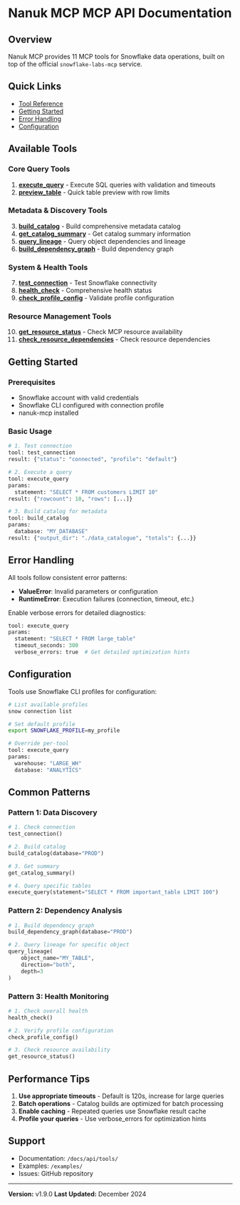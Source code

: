 # Nanuk MCP MCP API Documentation

## Overview

Nanuk MCP provides 11 MCP tools for Snowflake data operations, built on top of the official `snowflake-labs-mcp` service.

## Quick Links

- [Tool Reference](#available-tools)
- [Getting Started](#getting-started)
- [Error Handling](#error-handling)
- [Configuration](#configuration)

## Available Tools

### Core Query Tools

1. **[execute_query](tools/execute_query.md)** - Execute SQL queries with validation and timeouts
2. **[preview_table](tools/preview_table.md)** - Quick table preview with row limits

### Metadata & Discovery Tools

3. **[build_catalog](tools/build_catalog.md)** - Build comprehensive metadata catalog
4. **[get_catalog_summary](tools/get_catalog_summary.md)** - Get catalog summary information
5. **[query_lineage](tools/query_lineage.md)** - Query object dependencies and lineage
6. **[build_dependency_graph](tools/build_dependency_graph.md)** - Build dependency graph

### System & Health Tools

7. **[test_connection](tools/test_connection.md)** - Test Snowflake connectivity
8. **[health_check](tools/health_check.md)** - Comprehensive health status
9. **[check_profile_config](tools/check_profile_config.md)** - Validate profile configuration

### Resource Management Tools

10. **[get_resource_status](tools/get_resource_status.md)** - Check MCP resource availability
11. **[check_resource_dependencies](tools/check_resource_dependencies.md)** - Check resource dependencies

## Getting Started

### Prerequisites

- Snowflake account with valid credentials
- Snowflake CLI configured with connection profile
- nanuk-mcp installed

### Basic Usage

```python
# 1. Test connection
tool: test_connection
result: {"status": "connected", "profile": "default"}

# 2. Execute a query
tool: execute_query
params:
  statement: "SELECT * FROM customers LIMIT 10"
result: {"rowcount": 10, "rows": [...]}

# 3. Build catalog for metadata
tool: build_catalog
params:
  database: "MY_DATABASE"
result: {"output_dir": "./data_catalogue", "totals": {...}}
```

## Error Handling

All tools follow consistent error patterns:

- **ValueError**: Invalid parameters or configuration
- **RuntimeError**: Execution failures (connection, timeout, etc.)

Enable verbose errors for detailed diagnostics:

```python
tool: execute_query
params:
  statement: "SELECT * FROM large_table"
  timeout_seconds: 300
  verbose_errors: true  # Get detailed optimization hints
```

## Configuration

Tools use Snowflake CLI profiles for configuration:

```bash
# List available profiles
snow connection list

# Set default profile
export SNOWFLAKE_PROFILE=my_profile

# Override per-tool
tool: execute_query
params:
  warehouse: "LARGE_WH"
  database: "ANALYTICS"
```

## Common Patterns

### Pattern 1: Data Discovery

```python
# 1. Check connection
test_connection()

# 2. Build catalog
build_catalog(database="PROD")

# 3. Get summary
get_catalog_summary()

# 4. Query specific tables
execute_query(statement="SELECT * FROM important_table LIMIT 100")
```

### Pattern 2: Dependency Analysis

```python
# 1. Build dependency graph
build_dependency_graph(database="PROD")

# 2. Query lineage for specific object
query_lineage(
    object_name="MY_TABLE",
    direction="both",
    depth=3
)
```

### Pattern 3: Health Monitoring

```python
# 1. Check overall health
health_check()

# 2. Verify profile configuration
check_profile_config()

# 3. Check resource availability
get_resource_status()
```

## Performance Tips

1. **Use appropriate timeouts** - Default is 120s, increase for large queries
2. **Batch operations** - Catalog builds are optimized for batch processing
3. **Enable caching** - Repeated queries use Snowflake result cache
4. **Profile your queries** - Use verbose_errors for optimization hints

## Support

- Documentation: `/docs/api/tools/`
- Examples: `/examples/`
- Issues: GitHub repository

---

**Version:** v1.9.0
**Last Updated:** December 2024
